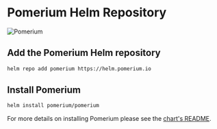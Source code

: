 # Pomerium Helm Repository

![Pomerium](https://www.pomerium.io/img/logo_purple.svg)

## Add the Pomerium Helm repository

```bash
helm repo add pomerium https://helm.pomerium.io
```

## Install Pomerium

```bash
helm install pomerium/pomerium
```

For more details on installing Pomerium please see the [chart's README](https://github.com/pomerium/pomerium-helm/tree/master/charts/pomerium).
